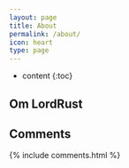 ```yaml
---
layout: page
title: About
permalink: /about/
icon: heart
type: page
---
```


* content
{:toc}

## Om LordRust

## Comments

{% include comments.html %}
